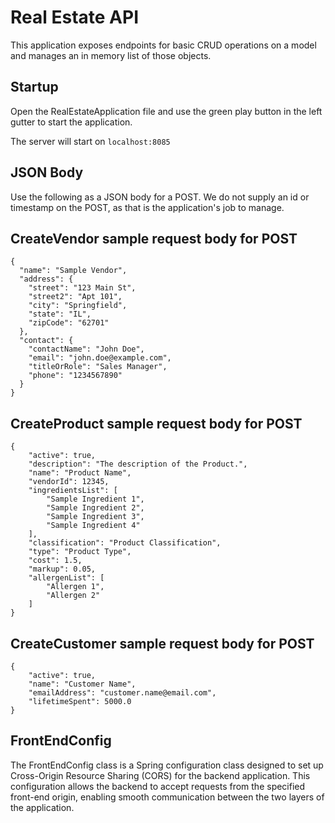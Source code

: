 # Real Estate API

This application exposes endpoints for basic CRUD operations on a model and manages an in memory list of those objects.

## Startup

Open the RealEstateApplication file and use the green play button in the left gutter to start the application.

The server will start on `localhost:8085`

## JSON Body

Use the following as a JSON body for a POST. We do not supply an id or timestamp on the POST, as that is the application's job to manage.

## CreateVendor sample request body for POST
```
{
  "name": "Sample Vendor",
  "address": {
    "street": "123 Main St",
    "street2": "Apt 101",
    "city": "Springfield",
    "state": "IL",
    "zipCode": "62701"
  },
  "contact": {
    "contactName": "John Doe",
    "email": "john.doe@example.com",
    "titleOrRole": "Sales Manager",
    "phone": "1234567890"
  }
}
```

## CreateProduct sample request body for POST
```
{    
    "active": true,
    "description": "The description of the Product.",
    "name": "Product Name",
    "vendorId": 12345,
    "ingredientsList": [
        "Sample Ingredient 1",
        "Sample Ingredient 2",
        "Sample Ingredient 3",
        "Sample Ingredient 4"
    ],
    "classification": "Product Classification",
    "type": "Product Type",
    "cost": 1.5,
    "markup": 0.05,
    "allergenList": [
        "Allergen 1",
        "Allergen 2"
    ]
}
```

## CreateCustomer sample request body for POST
```
{    
    "active": true,
    "name": "Customer Name",
    "emailAddress": "customer.name@email.com",
    "lifetimeSpent": 5000.0
}
```

## FrontEndConfig

The FrontEndConfig class is a Spring configuration class designed to set up Cross-Origin Resource Sharing (CORS) for 
the backend application. This configuration allows the backend to accept requests from the specified front-end origin, 
enabling smooth communication between the two layers of the application.
